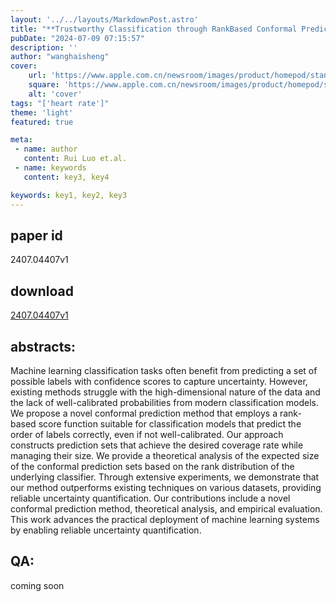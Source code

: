 ```yaml
---
layout: '../../layouts/MarkdownPost.astro'
title: "**Trustworthy Classification through RankBased Conformal Prediction Sets**"
pubDate: "2024-07-09 07:15:57"
description: ''
author: "wanghaisheng"
cover:
    url: 'https://www.apple.com.cn/newsroom/images/product/homepod/standard/Apple-HomePod-hero-230118_big.jpg.large_2x.jpg'
    square: 'https://www.apple.com.cn/newsroom/images/product/homepod/standard/Apple-HomePod-hero-230118_big.jpg.large_2x.jpg'
    alt: 'cover'
tags: "['heart rate']" 
theme: 'light'
featured: true

meta:
 - name: author
   content: Rui Luo et.al.
 - name: keywords
   content: key3, key4

keywords: key1, key2, key3
---
```


## paper id
2407.04407v1
## download
[2407.04407v1](http://arxiv.org/abs/2407.04407v1)
## abstracts:
Machine learning classification tasks often benefit from predicting a set of possible labels with confidence scores to capture uncertainty. However, existing methods struggle with the high-dimensional nature of the data and the lack of well-calibrated probabilities from modern classification models. We propose a novel conformal prediction method that employs a rank-based score function suitable for classification models that predict the order of labels correctly, even if not well-calibrated. Our approach constructs prediction sets that achieve the desired coverage rate while managing their size. We provide a theoretical analysis of the expected size of the conformal prediction sets based on the rank distribution of the underlying classifier. Through extensive experiments, we demonstrate that our method outperforms existing techniques on various datasets, providing reliable uncertainty quantification. Our contributions include a novel conformal prediction method, theoretical analysis, and empirical evaluation. This work advances the practical deployment of machine learning systems by enabling reliable uncertainty quantification.
## QA:
coming soon
